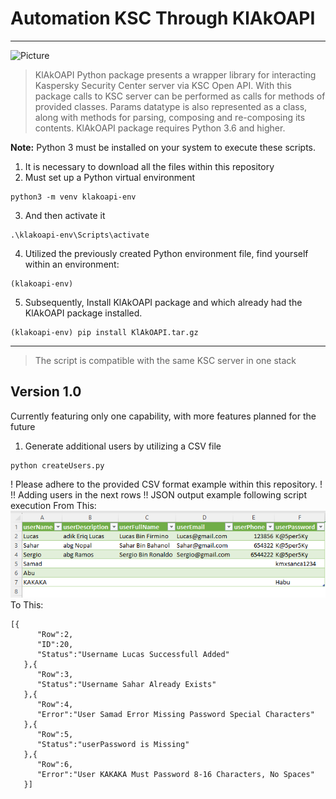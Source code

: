 # **Automation KSC Through KlAkOAPI**
***
![Picture](https://upload.wikimedia.org/wikipedia/commons/thumb/2/25/Kaspersky_logo.svg/1280px-Kaspersky_logo.svg.png)
> KlAkOAPI Python package presents a wrapper library for interacting Kaspersky Security Center server via KSC Open API. With this package calls to KSC server can be performed as calls for methods of provided classes. Params datatype is also represented as a class, along with methods for parsing, composing and re-composing its contents. KlAkOAPI package requires Python 3.6 and higher.
> 
**Note:** Python 3 must be installed on your system to execute these scripts.<br />
1. It is necessary to download all the files within this repository<br />
2. Must set up a Python virtual environment
```
python3 -m venv klakoapi-env
```
3. And then activate it
```
.\klakoapi-env\Scripts\activate
```
4. Utilized the previously created Python environment file, find yourself within an environment:
```
(klakoapi-env)
```
5. Subsequently, Install KlAkOAPI package and which already had the KlAkOAPI package installed.
```
(klakoapi-env) pip install KlAkOAPI.tar.gz
```
***
> The script is compatible with the same KSC server in one stack
>
## **Version 1.0**<br />
Currently featuring only one capability, with more features planned for the future<br />
1. Generate additional users by utilizing a CSV file<br />
```
python createUsers.py 
```
! Please adhere to the provided CSV format example within this repository. !<br />
!! Adding users in the next rows !!
JSON output example following script execution
From This:
![sampleData](./images/sampleDataCSV.png)
To This:
```
[{
      "Row":2,
      "ID":20,
      "Status":"Username Lucas Successfull Added"
   },{
      "Row":3,
      "Status":"Username Sahar Already Exists"
   },{
      "Row":4,
      "Error":"User Samad Error Missing Password Special Characters"
   },{
      "Row":5,
      "Status":"userPassword is Missing"
   },{
      "Row":6,
      "Error":"User KAKAKA Must Password 8-16 Characters, No Spaces"
   }]
```
